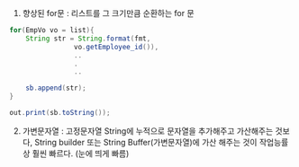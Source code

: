 1. 향상된 for문 : 리스트를 그 크기만큼 순환하는 for 문

```java
for(EmpVo vo = list){
    String str = String.format(fmt,
                vo.getEmployee_id()),
                ..
                .
                ..

    sb.append(str);
}

out.print(sb.toString());
``` 
2. 가변문자열 : 고정문자열 String에 누적으로 문자열을 추가해주고 가산해주는 것보다, String builder 또는 String Buffer(가변문자열)에
                가산 해주는 것이 작업능률상 훨씬 빠르다. (눈에 띄게 빠름)